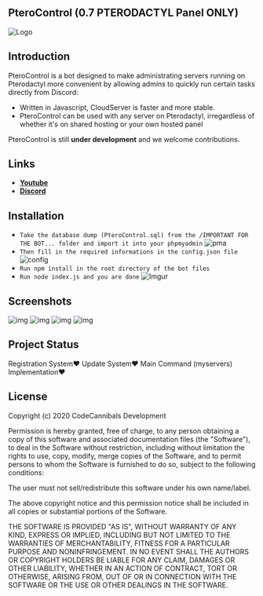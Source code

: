 ## PteroControl (0.7 PTERODACTYL Panel ONLY) 
![Logo](https://cdn.glitch.com/795f527b-61d5-4751-b5bd-962410288029%2FIMG_20200906_083435.png?v=1601627828544)

Introduction
-------------

PteroControl is a bot designed to make administrating servers running on Pterodactyl more convenient by allowing admins to quickly run certain tasks directly from Discord:

* Written in Javascript, CloudServer is faster and more stable.
* PteroControl can be used with any server on Pterodactyl, irregardless of whether it's on shared hosting or your own hosted panel

PteroControl is still **under development** and we welcome contributions. 

Links
--------------------

* __[Youtube](https://m.youtube.com/channel/UChjN4G3gnyn8F7FUo-WRQpA)__
* __[Discord](https://discord.gg/KCuZQgA)__

Installation
-------------

- `Take the database dump (PteroControl.sql) from the /IMPORTANT FOR THE BOT... folder and import it into your phpmyadmin`
![pma](https://i.imgur.com/2pOK7xz.jpg)
- `Then fill in the required informations in the config.json file`
![config](https://cdn.glitch.com/795f527b-61d5-4751-b5bd-962410288029%2FScreenshot_20201002_124641.jpg?v=1601628414557)
- `Run npm install in the root directory of the bot files`
- `Run node index.js and you are done`
![Imgur](https://cdn.glitch.com/795f527b-61d5-4751-b5bd-962410288029%2FScreenshot_20201002_124746.jpg?v=1601628476623)

Screenshots
-------------

![img](https://cdn.glitch.com/795f527b-61d5-4751-b5bd-962410288029%2FScreenshot_20201002_123148.jpg?v=1601627608020)
![img](https://cdn.glitch.com/795f527b-61d5-4751-b5bd-962410288029%2FScreenshot_20201002_123204.jpg?v=1601627614829)
![img](https://cdn.glitch.com/795f527b-61d5-4751-b5bd-962410288029%2FScreenshot_20201002_123215.jpg?v=1601627621176)
![img](https://cdn.glitch.com/795f527b-61d5-4751-b5bd-962410288029%2FScreenshot_20201002_123225.jpg?v=1601627626866)

## Project Status
Registration System❤️
Update System❤️
Main Command (myservers) Implementation❤️

## License
Copyright (c) 2020 CodeCannibals Development

Permission is hereby granted, free of charge, to any person obtaining a copy
of this software and associated documentation files (the "Software"), to deal
in the Software without restriction, including without limitation the rights
to use, copy, modify, merge copies of the Software, and to permit persons to whom the Software is
furnished to do so, subject to the following conditions:

The user must not sell/redistribute this software under his own name/label.

The above copyright notice and this permission notice shall be included in all
copies or substantial portions of the Software.

THE SOFTWARE IS PROVIDED "AS IS", WITHOUT WARRANTY OF ANY KIND, EXPRESS OR
IMPLIED, INCLUDING BUT NOT LIMITED TO THE WARRANTIES OF MERCHANTABILITY,
FITNESS FOR A PARTICULAR PURPOSE AND NONINFRINGEMENT. IN NO EVENT SHALL THE
AUTHORS OR COPYRIGHT HOLDERS BE LIABLE FOR ANY CLAIM, DAMAGES OR OTHER
LIABILITY, WHETHER IN AN ACTION OF CONTRACT, TORT OR OTHERWISE, ARISING FROM,
OUT OF OR IN CONNECTION WITH THE SOFTWARE OR THE USE OR OTHER DEALINGS IN THE
SOFTWARE.

